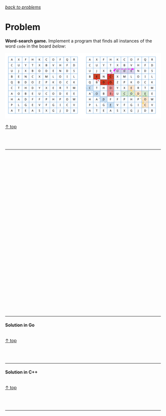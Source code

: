 [*back to problems*](https://github.com/gyuho/learn/tree/master/doc/problems)
<br>

# Problem

**Word-search game.** Implement a program that finds all instances of the word
`code` in the board *below*:

![word_search_board](img/word_search_board.png)

[↑ top](#problem)
<br><br><br><br>
<hr>


<br><br><br><br><br><br><br><br><br><br>
<br><br><br><br><br><br><br><br><br><br>
<br><br><br><br><br><br><br><br><br><br>
<hr>

#### Solution in Go

```go

```

[↑ top](#problem)
<br><br><br><br>
<hr>


#### Solution in C++

```cpp

```

[↑ top](#problem)
<br><br><br><br>
<hr>


